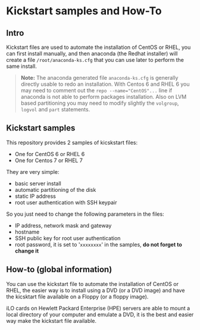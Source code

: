 Kickstart samples and How-To
=

Intro
-
Kickstart files are used to automate the installation of CentOS or RHEL, you can first install manually, and then anaconda (the Redhat installer) will create a file ``/root/anaconda-ks.cfg`` that you can use later to perform the same install.

> **Note:**
> The anaconda generated file ``anaconda-ks.cfg`` is generally directly usable to redo an installation.
> With Centos 6 and RHEL 6 you may need to comment out the ``repo --name="CentOS"...`` line if anaconda is not able to perform packages installation. Also on LVM based partitioning you may need to modify slightly the ``volgroup``, ``logvol`` and ``part`` statements.

Kickstart samples
-
This repository provides 2 samples of kicskstart files:
- One for CentOS 6 or RHEL 6
- One for Centos 7 or RHEL 7

They are very simple:
- basic server install
- automatic partitioning of the disk
- static IP address
- root user authentication with SSH keypair

So you just need to change the following parameters in the files:
 - IP address, network mask and gateway
 - hostname
 - SSH public key for root user authentication
 - root password, it is set to '``xxxxxxxx``' in the samples, **do not forget to change it**

How-to (global information)
-
You can use the kickstart file to automate the installation of CentOS or RHEL, the easier way is to install using a DVD (or a DVD image) and have the kicsktart file available on a Floppy (or a floppy image).

iLO cards on Hewlett Packard Enterprise (HPE) servers are able to mount a local directory of your computer and emulate a DVD, it is the best and easier way make the kickstart file available.

